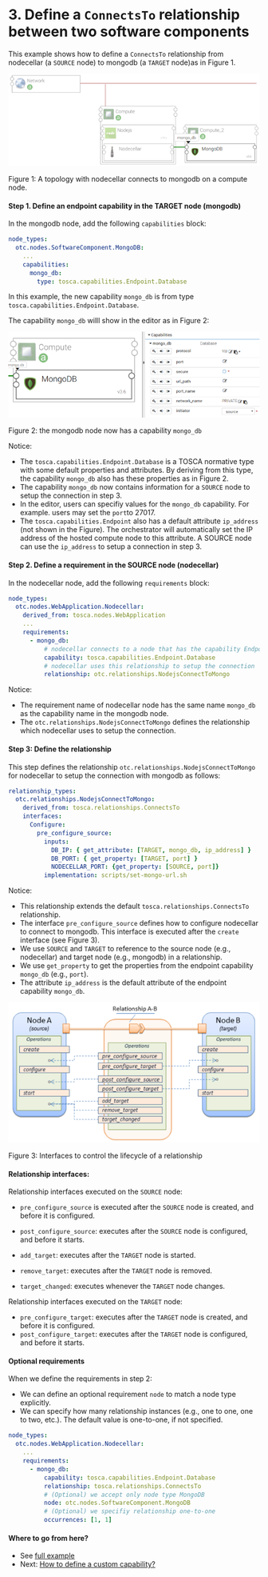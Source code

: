 # 3. Define a `ConnectsTo` relationship between two software components

This example shows how to define a `ConnectsTo` relationship from nodecellar (a `SOURCE` node) to mongodb (a `TARGET`
node)as in Figure 1.

![](../images/nodecella_mongodb.png "Python")

Figure 1: A topology with nodecellar connects to mongodb on a compute node.

#### Step 1. Define an endpoint capability in the TARGET node (mongodb)

In the mongodb node, add the following `capabilities` block:

```yaml
node_types:
  otc.nodes.SoftwareComponent.MongoDB:
    ...
    capabilities:
      mongo_db:
        type: tosca.capabilities.Endpoint.Database
```

In this example, the new capability `mongo_db` is from type `tosca.capabilities.Endpoint.Database`.

The capability `mongo_db` willl show in the editor as in Figure 2:

![](../images/database_capability.png "Capability")

Figure 2: the mongodb node now has a capability `mongo_db`

Notice:
* The `tosca.capabilities.Endpoint.Database` is a TOSCA normative type with some default properties and attributes. By 
deriving from this type, the capability `mongo_db` also has these properties as in Figure 2.
* The capability `mongo_db` now contains information for a `SOURCE` node to setup the connection in step 3.
* In the editor, users can specifiy values for the `mongo_db` capability. For example. users may set the `port`to 27017.
* The `tosca.capabilities.Endpoint` also has a default attribute `ip_address` (not shown in the Figure). The
orchestrator will automatically set the IP address of the hosted compute node to this attribute. A SOURCE node can use
the `ip_address` to setup a connection in step 3.

#### Step 2. Define a requirement in the SOURCE node (nodecellar)

In the nodecellar node, add the following `requirements` block:

```yaml
node_types:
  otc.nodes.WebApplication.Nodecellar:
    derived_from: tosca.nodes.WebApplication
    ...
    requirements:
      - mongo_db:
          # nodecellar connects to a node that has the capability Endpoint.Database
          capability: tosca.capabilities.Endpoint.Database
          # nodecellar uses this relationship to setup the connection
          relationship: otc.relationships.NodejsConnectToMongo
```

Notice:
* The requirement name of nodecellar node has the same name `mongo_db` as the capability name in the mongodb node.
* The `otc.relationships.NodejsConnectToMongo` defines the relationship which nodecellar uses to setup the connection.

#### Step 3: Define the relationship

This step defines the relationship `otc.relationships.NodejsConnectToMongo` for nodecellar to setup the connection with
mongodb as follows:

```yaml
relationship_types:
  otc.relationships.NodejsConnectToMongo:
    derived_from: tosca.relationships.ConnectsTo
    interfaces:
      Configure:
        pre_configure_source:
          inputs:
            DB_IP: { get_attribute: [TARGET, mongo_db, ip_address] }
            DB_PORT: { get_property: [TARGET, port] }
            NODECELLAR_PORT: {get_property: [SOURCE, port]}
          implementation: scripts/set-mongo-url.sh
```

Notice:
* This relationship extends the default `tosca.relationships.ConnectsTo` relationship.
* The interface `pre_configure_source` defines how to configure nodecellar to connect to mongodb. This interface is
executed after the `create` interface (see Figure 3).
* We use `SOURCE` and `TARGET` to reference to the source node (e.g., nodecellar) and target node (e.g., mongodb) in a
relationship.
* We use `get_property` to get the properties from the endpoint capability `mongo_db` (e.g., `port`).
* The attribute `ip_address` is the default attribute of the endpoint capability `mongo_db`.

![](../images/relationship_lifecycle.png "Relationship lifecycle")

Figure 3: Interfaces to control the lifecycle of a relationship

#### Relationship interfaces:

Relationship interfaces executed on the `SOURCE` node:
* `pre_configure_source` is executed after the `SOURCE` node is created, and before it is configured.
* `post_configure_source`: executes after the `SOURCE` node is configured, and before it starts.

* `add_target`: executes after the `TARGET` node is started.
* `remove_target`: executes after the `TARGET` node is removed.
* `target_changed`: executes whenever the `TARGET` node changes.

Relationship interfaces executed on the `TARGET` node:
* `pre_configure_target`: executes after the `TARGET` node is created, and before it is configured.
* `post_configure_target`: executes after the `TARGET` node is configured, and before it starts.

#### Optional requirements

When we define the requirements in step 2:
* We can define an optional requirement `node` to match a node type explicitly.
* We can specify how many relationship instances (e.g., one to one, one to two, etc.). The default value is one-to-one,
if not specified.

```yaml
node_types:
  otc.nodes.WebApplication.Nodecellar:
    ...
    requirements:
      - mongo_db:
          capability: tosca.capabilities.Endpoint.Database
          relationship: tosca.relationships.ConnectsTo
          # (Optional) we accept only node type MongoDB
          node: otc.nodes.SoftwareComponent.MongoDB
          # (Optional) we specifiy relationship one-to-one
          occurrences: [1, 1]
```

#### Where to go from here?

* See [full example](../examples/nodecellar/types.yml "Relationship example")
* Next: [How to define a custom capability?](Basic_Custom_Capability.md "Custom capability")